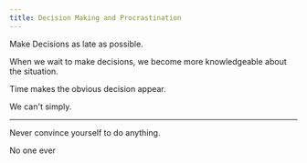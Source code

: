 ```yaml
---
title: Decision Making and Procrastination
---
```


Make Decisions as late as possible.

When we wait to make decisions, we become more knowledgeable about the
situation.

Time makes the obvious decision appear.

We can\'t simply.

---

Never convince yourself to do anything.

No one ever
